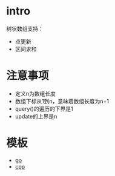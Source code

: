 # intro
树状数组支持：
- 点更新
- 区间求和

# 注意事项
- 定义n为数组长度
- 数组下标从1到n，意味着数组长度为n+1
- query()的遍历的下界是1
- update的上界是n


# 模板
- [go](./BIT.go)
- [cpp](./BIT.cpp)
